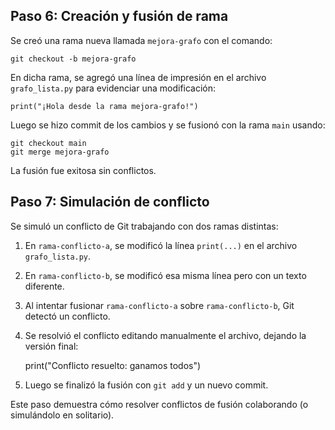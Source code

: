 ## Paso 6: Creación y fusión de rama

Se creó una rama nueva llamada `mejora-grafo` con el comando:

    git checkout -b mejora-grafo

En dicha rama, se agregó una línea de impresión en el archivo `grafo_lista.py` para evidenciar una modificación:

    print("¡Hola desde la rama mejora-grafo!")

Luego se hizo commit de los cambios y se fusionó con la rama `main` usando:

    git checkout main
    git merge mejora-grafo

La fusión fue exitosa sin conflictos.

## Paso 7: Simulación de conflicto

Se simuló un conflicto de Git trabajando con dos ramas distintas:

1. En `rama-conflicto-a`, se modificó la línea `print(...)` en el archivo `grafo_lista.py`.
2. En `rama-conflicto-b`, se modificó esa misma línea pero con un texto diferente.
3. Al intentar fusionar `rama-conflicto-a` sobre `rama-conflicto-b`, Git detectó un conflicto.
4. Se resolvió el conflicto editando manualmente el archivo, dejando la versión final:

    print("Conflicto resuelto: ganamos todos")

5. Luego se finalizó la fusión con `git add` y un nuevo commit.

Este paso demuestra cómo resolver conflictos de fusión colaborando (o simulándolo en solitario).